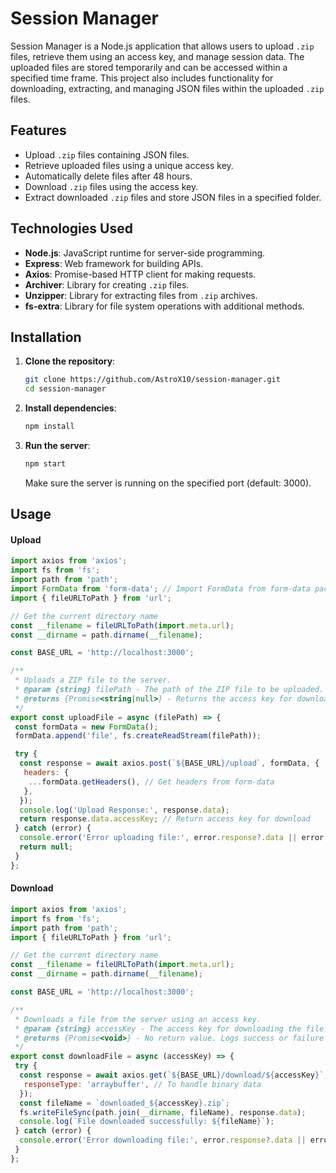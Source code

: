 # Session Manager

Session Manager is a Node.js application that allows users to upload `.zip` files, retrieve them using an access key, and manage session data. The uploaded files are stored temporarily and can be accessed within a specified time frame. This project also includes functionality for downloading, extracting, and managing JSON files within the uploaded `.zip` files.

## Features

- Upload `.zip` files containing JSON files.
- Retrieve uploaded files using a unique access key.
- Automatically delete files after 48 hours.
- Download `.zip` files using the access key.
- Extract downloaded `.zip` files and store JSON files in a specified folder.

## Technologies Used

- **Node.js**: JavaScript runtime for server-side programming.
- **Express**: Web framework for building APIs.
- **Axios**: Promise-based HTTP client for making requests.
- **Archiver**: Library for creating `.zip` files.
- **Unzipper**: Library for extracting files from `.zip` archives.
- **fs-extra**: Library for file system operations with additional methods.

## Installation

1. **Clone the repository**:

   ```bash
   git clone https://github.com/AstroX10/session-manager.git
   cd session-manager
   ```

2. **Install dependencies**:

   ```bash
   npm install
   ```

3. **Run the server**:

   ```bash
   npm start
   ```

   Make sure the server is running on the specified port (default: 3000).

## Usage

#### Upload

```javascript
import axios from 'axios';
import fs from 'fs';
import path from 'path';
import FormData from 'form-data'; // Import FormData from form-data package
import { fileURLToPath } from 'url';

// Get the current directory name
const __filename = fileURLToPath(import.meta.url);
const __dirname = path.dirname(__filename);

const BASE_URL = 'http://localhost:3000';

/**
 * Uploads a ZIP file to the server.
 * @param {string} filePath - The path of the ZIP file to be uploaded.
 * @returns {Promise<string|null>} - Returns the access key for downloading, or null if an error occurs.
 */
export const uploadFile = async (filePath) => {
 const formData = new FormData();
 formData.append('file', fs.createReadStream(filePath));

 try {
  const response = await axios.post(`${BASE_URL}/upload`, formData, {
   headers: {
    ...formData.getHeaders(), // Get headers from form-data
   },
  });
  console.log('Upload Response:', response.data);
  return response.data.accessKey; // Return access key for download
 } catch (error) {
  console.error('Error uploading file:', error.response?.data || error.message);
  return null;
 }
};
```

#### Download

```javascript
import axios from 'axios';
import fs from 'fs';
import path from 'path';
import { fileURLToPath } from 'url';

// Get the current directory name
const __filename = fileURLToPath(import.meta.url);
const __dirname = path.dirname(__filename);

const BASE_URL = 'http://localhost:3000';

/**
 * Downloads a file from the server using an access key.
 * @param {string} accessKey - The access key for downloading the file.
 * @returns {Promise<void>} - No return value. Logs success or failure to the console.
 */
export const downloadFile = async (accessKey) => {
 try {
  const response = await axios.get(`${BASE_URL}/download/${accessKey}`, {
   responseType: 'arraybuffer', // To handle binary data
  });
  const fileName = `downloaded_${accessKey}.zip`;
  fs.writeFileSync(path.join(__dirname, fileName), response.data);
  console.log(`File downloaded successfully: ${fileName}`);
 } catch (error) {
  console.error('Error downloading file:', error.response?.data || error.message);
 }
};
```
